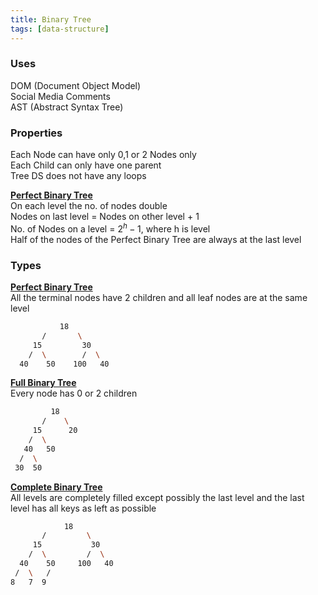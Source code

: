 ```yaml
---
title: Binary Tree
tags: [data-structure]
---
```


### Uses

DOM (Document Object Model)  
Social Media Comments  
AST (Abstract Syntax Tree)

### Properties

Each Node can have only 0,1 or 2 Nodes only  
Each Child can only have one parent  
Tree DS does not have any loops

**<u>Perfect Binary Tree</u>**  
On each level the no. of nodes double  
Nodes on last level = Nodes on other level + 1  
No. of Nodes on a level = $2^h - 1$, where h is level  
Half of the nodes of the Perfect Binary Tree are always at the last level

### Types

**<u>Perfect Binary Tree</u>**  
All the terminal nodes have 2 children and all leaf nodes are at the same level

````bash
           18
       /       \  
     15         30  
    /  \        /  \
  40    50    100   40
````

**<u>Full Binary Tree</u>**  
Every node has 0 or 2 children

````bash
         18
       /    \   
     15      20    
    /  \       
   40   50   
  /  \
 30  50
````

**<u>Complete Binary Tree</u>**  
All levels are completely filled except possibly the last level and the last level has all keys as left as possible

````bash
            18
       /         \  
     15           30  
    /  \         /  \
  40    50     100   40
 /  \   /
8   7  9 
````